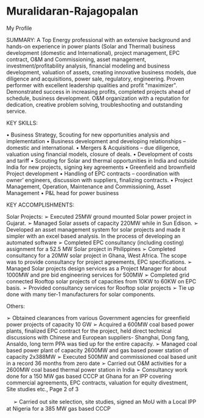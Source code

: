 # Muralidaran-Rajagopalan
My Profile

SUMMARY: 
A Top Energy professional with an extensive background and hands-on experience in power plants (Solar and Thermal) business development (domestic and International), project management, EPC contract, O&M and Commissioning, asset management, investment/profitability analysis, financial modeling and business development, valuation of assets, creating innovative business models, due diligence and acquisitions, power sale, regulatory, engineering. Proven performer with excellent leadership qualities and profit "maximizer". Demonstrated success in increasing profits, completed projects ahead of schedule, business development. O&M organization with a reputation for dedication, creative problem solving, troubleshooting and outstanding service. 

KEY SKILLS: 

• Business Strategy, Scouting for new opportunities analysis and implementation 
• Business development and developing relationships – domestic and international. 
• Mergers & Acquisitions – due diligence, valuation using financial models, closure of deals. 
• Development of costs and tariff 
• Scouting for Solar and thermal opportunities in India and outside India for new projects, signing key agreements 
• Greenfield and brownfield Project development 
• Handling of EPC contracts – coordination with owner’ engineers, discussion with suppliers, finalizing contracts. 
• Project Management, Operation, Maintenance and Commissioning, Asset Management 
• P&L head for power business 

KEY ACCOMPLISHMENTS: 

Solar Projects: 
➢ Executed 25MW ground mounted Solar power project in Gujarat. 
➢ Managed Solar assets of capacity 220MW while in Sun Edison. 
➢ Developed an asset management system for solar projects and made it simpler with an excel based analysis. In the process of developing an automated software 
➢ Completed EPC consultancy (including costing) assignment for a 52.5 MW Solar project in Philippines 
➢ Completed consultancy for a 20MW solar project in Ghana, West Africa. The scope was to provide consultancy for project agreements, EPC specifications. 
➢ Managed Solar projects design services as a Project Manager for about 1000MW and pre bid engineering services for 500MW 
➢ Completed grid connected Rooftop solar projects of capacities from 10KW to 60KW on EPC basis. 
➢ Provided consultancy services for Rooftop solar projects 
➢ Tie up done with many tier-1 manufacturers for solar components. 

Others: 

➢ Obtained clearances from various Government agencies for greenfield power projects of capacity 10 GW 
➢ Acquired a 600MW coal based power plants, finalized EPC contract for the project, held direct technical discussions with Chinese and European suppliers- Shanghai, Dong fang, Ansaldo, long term PPA was tied up for the entire capacity. 
➢ Managed coal based power plant of capacity 2600MW and gas based power station of capacity 2x388MW 
➢ Executed 500MW and commissioned coal based unit in a record 36 months from zero date 
➢ Carried out O&M activities for a 2600MW coal based thermal power station in India 
➢ Consultancy work done for a 150 MW gas based CCCP at Ghana for an IPP covering commercial agreements, EPC contracts, valuation for equity divestment, Site studies etc., 
Page 2 of 3 

　
➢ Carried out site selection, site studies, signed an MoU with a Local IPP at Nigeria for a 385 MW gas based CCCP 
